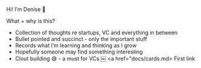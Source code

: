 
Hi! I’m Denise 🤘

What + why is this?
*  Collection of thoughts re startups, VC and everything in between 
* Bullet pointed and succinct - only the important stuff
* Records what I’m learning and thinking as I grow
* Hopefully someone may find something interesting 
* Clout building 😅 - a must for VCs 
￼
<a href="docs/cards.md> First link </a>
